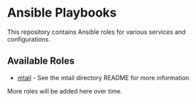 # Ansible Playbooks

This repository contains Ansible roles for various services and configurations.

## Available Roles

- [mtail](./mtail/) - See the mtail directory README for more information

More roles will be added here over time. 